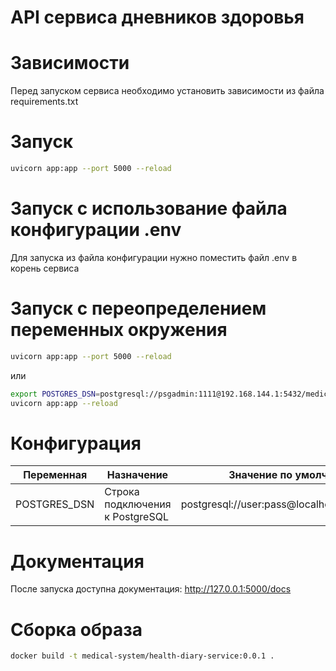 # API сервиса дневников здоровья

# Зависимости

Перед запуском сервиса необходимо установить зависимости из файла requirements.txt

# Запуск

```bash
uvicorn app:app --port 5000 --reload
```

# Запуск с использование файла конфигурации .env

Для запуска из файла конфигурации нужно поместить файл .env в корень сервиса

# Запуск с переопределением переменных окружения

```bash
uvicorn app:app --port 5000 --reload
```

или

```bash
export POSTGRES_DSN=postgresql://psgadmin:1111@192.168.144.1:5432/medical-system 
uvicorn app:app --reload
```

# Конфигурация
| Переменная      | Назначение                      | Значение по умолчанию                        |
|-----------------|---------------------------------|----------------------------------------------|
| POSTGRES_DSN    | Строка подключения к PostgreSQL | postgresql://user:pass@localhost:5432/foobar |

# Документация

После запуска доступна документация: http://127.0.0.1:5000/docs

# Сборка образа
```bash
docker build -t medical-system/health-diary-service:0.0.1 .
```
